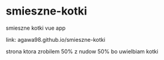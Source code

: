 # smieszne-kotki
smieszne kotki vue app

link: agawa98.github.io/smieszne-kotki

strona ktora zrobilem 50% z nudow 50% bo uwielbiam kotki

